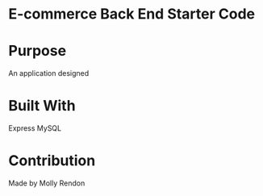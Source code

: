 # E-commerce Back End Starter Code

# Purpose

An application designed

# Built With

Express
MySQL

# Contribution

Made by Molly Rendon
